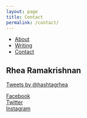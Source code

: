 ```yaml
---
layout: page
title: Contact
permalink: /contact/
---
```

<html>

<ul>
  <li><a class="active" href="http://rhearamakrishnan.com">About</a></li>
  <li><a href="http://rhearamakrishnan.com/projects">Writing</a></li>
  <li><a href="http://rhearamakrishnan.com/35mm">Contact</a></li>
</ul>

  <body>

<section>
  
<h1>Rhea Ramakrishnan</h1>

<p>

<a class="twitter-timeline"
  href="https://twitter.com/hashtagrhea">
Tweets by @hashtagrhea
</a>

<a href="https://www.facebook.com/reramakrishnan">Facebook</a><br>
<a href="https://twitter.com/hashtagrhea">Twitter</a><br>
<a href="https://www.instagram.com/hashtagrhea/?hl=en">Instagram</a>

</p>

</section>
    <body>
</html>
